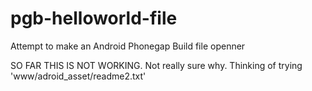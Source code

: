 pgb-helloworld-file
===================

Attempt to make an Android  Phonegap Build file openner


SO FAR THIS IS NOT WORKING.
Not really sure why. Thinking of trying 'www/adroid_asset/readme2.txt'
